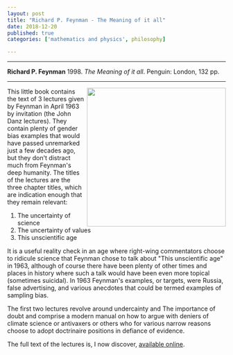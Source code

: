 ```yaml
---
layout: post
title: "Richard P. Feynman - The Meaning of it all"
date: 2018-12-20
published: true
categories: ['mathematics and physics', philosophy]

---
```



***
<b>Richard P. Feynman</b> 1998. _The Meaning of it all_. Penguin: London, 132  pp.

***
<img align="right" width="320" src="https://productimages.worldofbooks.com/0140276351.jpg" alt="">   


This little book contains the text of 3 lectures given by Feynman in April 1963 by invitation (the John Danz lectures).  They contain plenty of gender bias examples that would have passed unremarked just a few decades ago, but they don't distract much from Feynman's deep humanity. The titles of the lectures are the three chapter titles, which are indication enough that they remain relevant:

1. The uncertainty of science
2. The uncertainty of values
3. This unscientific age

It is a useful reality check in an age where right-wing commentators choose to ridicule science that Feynman chose to talk about "This unscientific age" in 1963, although of course there have been plenty of other times and places in history where such a talk would have been even more topical (sometimes suicidal).  In 1963 Feynman's examples, or targets, were Russia, false advertising, and various anecdotes that could be termed examples of sampling bias. 

The first two lectures revolve around undercainty and The importance of doubt and comprise a modern manual on how to argue with deniers of climate science or antivaxers or others who for various narrow reasons choose to adopt doctrinaire positions in defiance of evidence.  

The full text of the lectures is, I now discover, [available online](http://search.chadpearce.com/home/BOOKS/8773894-Meaning-of-It-All-by-Feynman-Nobel-Laureate.pdf).
